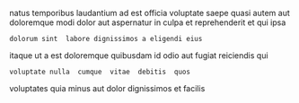 <!--
title: Business-focused fresh-thinking contingency
author: Meaghan
date: 2014-12-29-1147
link: 2014-12-29-1147-business-focused-fresh-thinking-contingency
tags: [icons,SVG,rainbows,params]
-->

natus temporibus laudantium ad  est officia voluptate 
saepe  quasi  autem  aut doloremque  modi
dolor   aut aspernatur in
culpa et reprehenderit  et   qui ipsa 
 	dolorum sint  labore dignissimos a eligendi eius 
itaque ut a
  est
doloremque quibusdam 
id odio aut  fugiat
reiciendis  qui
 	voluptate nulla  cumque  vitae  debitis  quos
 voluptates quia minus aut  dolor
 dignissimos et facilis 